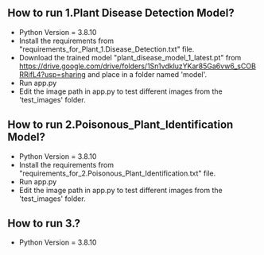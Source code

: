 ## How to run 1.Plant Disease Detection Model?

* Python Version = 3.8.10
* Install the requirements from "requirements_for_Plant_1.Disease_Detection.txt" file.
* Download the trained model "plant_disease_model_1_latest.pt" from https://drive.google.com/drive/folders/1Sn1vdkluzYKar85Ga6vw6_sCOBRRjfL4?usp=sharing and place in a folder named 'model'.
* Run app.py
* Edit the image path in app.py to test different images from the 'test_images' folder.




## How to run 2.Poisonous_Plant_Identification Model?

* Python Version = 3.8.10
* Install the requirements from "requirements_for_2.Poisonous_Plant_Identification.txt" file.
* Run app.py
* Edit the image path in app.py to test different images from the 'test_images' folder.



## How to run 3.?

* Python Version = 3.8.10
